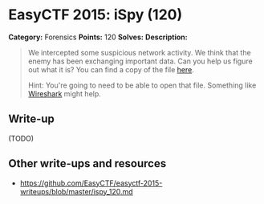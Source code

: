 # EasyCTF 2015: iSpy (120)

**Category:** Forensics
**Points:** 120
**Solves:** 
**Description:**

> We intercepted some suspicious network activity. We think that the enemy has been exchanging important data. Can you help us figure out what it is? You can find a copy of the file [here](https://github.com/EasyCTF/easyctf-2015-writeups/files/ispy.pcapng).
> 
> 
> Hint: You're going to need to be able to open that file. Something like [Wireshark](https://www.wireshark.org) might help.


## Write-up

(TODO)

## Other write-ups and resources

* <https://github.com/EasyCTF/easyctf-2015-writeups/blob/master/ispy_120.md>
